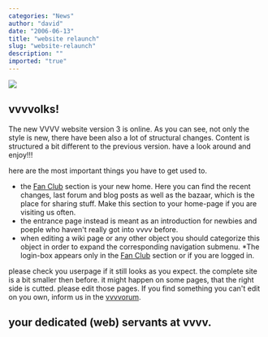 ```yaml
---
categories: "News"
author: "david"
date: "2006-06-13"
title: "website relaunch"
slug: "website-relaunch"
description: ""
imported: "true"
---
```



![](20060613_124923.png)

## vvvvolks! 
The new VVVV website version 3 is online. As you can see, not only the style is new, there have been also a lot of structural changes. Content is structured a bit different to the previous version. have a look around and enjoy!!!

here are the most important things you have to get used to.

* the [Fan Club](https://betadocs.vvvv.org/chat.html) section is your new home. Here you can find the recent changes, last forum and blog posts as well as the bazaar, which is the place for sharing stuff. Make this section to your home-page if you are visiting us often.
* the entrance page instead is meant as an introduction for newbies and poeple who haven't really got into vvvv before.
* when editing a wiki page or any other object you should categorize this object in order to expand the corresponding navigation submenu.
*The login-box appears only in the [Fan Club](https://betadocs.vvvv.org/chat.html) section or if you are logged in. 

please check you userpage if it still looks as you expect. the complete site is a bit smaller then before. it might happen on some pages, that the right side is cutted. please edit those pages. If you find something you can't edit on you own, inform us in the [vvvvorum](tiki-view_forum.php?forumId=2).


your dedicated (web) servants at vvvv.
---

